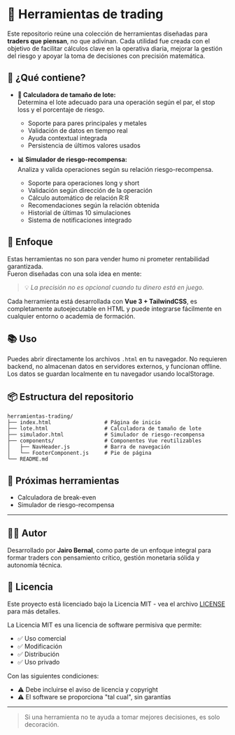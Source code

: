 # 🧠 Herramientas de trading

Este repositorio reúne una colección de herramientas diseñadas para **traders que piensan**, no que adivinan. Cada utilidad fue creada con el objetivo de facilitar cálculos clave en la operativa diaria, mejorar la gestión del riesgo y apoyar la toma de decisiones con precisión matemática.

## 🚀 ¿Qué contiene?

- **📏 Calculadora de tamaño de lote:**  
  Determina el lote adecuado para una operación según el par, el stop loss y el porcentaje de riesgo.

  - Soporte para pares principales y metales
  - Validación de datos en tiempo real
  - Ayuda contextual integrada
  - Persistencia de últimos valores usados

- **📊 Simulador de riesgo-recompensa:**  
  Analiza y valida operaciones según su relación riesgo-recompensa.
  - Soporte para operaciones long y short
  - Validación según dirección de la operación
  - Cálculo automático de relación R:R
  - Recomendaciones según la relación obtenida
  - Historial de últimas 10 simulaciones
  - Sistema de notificaciones integrado

## 🎯 Enfoque

Estas herramientas no son para vender humo ni prometer rentabilidad garantizada.  
Fueron diseñadas con una sola idea en mente:

> 💡 _La precisión no es opcional cuando tu dinero está en juego._

Cada herramienta está desarrollada con **Vue 3 + TailwindCSS**, es completamente autoejecutable en HTML y puede integrarse fácilmente en cualquier entorno o academia de formación.

## 📚 Uso

Puedes abrir directamente los archivos `.html` en tu navegador. No requieren backend, no almacenan datos en servidores externos, y funcionan offline. Los datos se guardan localmente en tu navegador usando localStorage.

## 📦 Estructura del repositorio

```
herramientas-trading/
├── index.html                 # Página de inicio
├── lote.html                  # Calculadora de tamaño de lote
├── simulador.html             # Simulador de riesgo-recompensa
├── components/                # Componentes Vue reutilizables
│   ├── NavHeader.js           # Barra de navegación
│   └── FooterComponent.js     # Pie de página
└── README.md
```

## 🧩 Próximas herramientas

- Calculadora de break-even
- Simulador de riesgo-recompensa

---

## 👨‍💻 Autor

Desarrollado por **Jairo Bernal**, como parte de un enfoque integral para formar traders con pensamiento crítico, gestión monetaria sólida y autonomía técnica.

## 📄 Licencia

Este proyecto está licenciado bajo la Licencia MIT - vea el archivo [LICENSE](LICENSE) para más detalles.

La Licencia MIT es una licencia de software permisiva que permite:

- ✅ Uso comercial
- ✅ Modificación
- ✅ Distribución
- ✅ Uso privado

Con las siguientes condiciones:

- ⚠️ Debe incluirse el aviso de licencia y copyright
- ⚠️ El software se proporciona "tal cual", sin garantías

---

> Si una herramienta no te ayuda a tomar mejores decisiones, es solo decoración.
